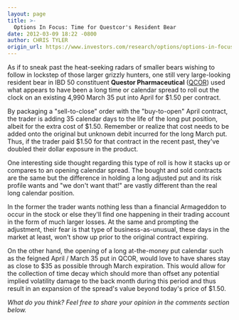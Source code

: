 ```yaml
---
layout: page
title: >-
  Options In Focus: Time for Questcor's Resident Bear
date: 2012-03-09 18:22 -0800
author: CHRIS TYLER
origin_url: https://www.investors.com/research/options/options-in-focus-time-for-questcors-resident-bear/
---
```






As if to sneak past the heat-seeking radars of smaller bears wishing to follow in lockstep of those larger grizzly hunters, one still very large-looking resident bear in IBD 50 constituent **Questor Pharmaceutical** ([QCOR](https://research.investors.com/quote.aspx?symbol=QCOR)) used what appears to have been a long time or calendar spread to roll out the clock on an existing 4,990 March 35 put into April for $1.50 per contract.

  

By packaging a "sell-to-close" order with the "buy-to-open" April contract, the trader is adding 35 calendar days to the life of the long put position, albeit for the extra cost of $1.50. Remember or realize that cost needs to be added onto the original but unknown debit incurred for the long March put. Thus, if the trader paid $1.50 for that contract in the recent past, they've doubled their dollar exposure in the product. 

  

One interesting side thought regarding this type of roll is how it stacks up or compares to an opening calendar spread. The bought and sold contracts are the same but the difference in holding a long adjusted put and its risk profile wants and "we don't want that!" are vastly different than the real long calendar position. 

  

In the former the trader wants nothing less than a financial Armageddon to occur in the stock or else they'll find one happening in their trading account in the form of much larger losses. At the same and prompting the adjustment, their fear is that type of business-as-unusual, these days in the market at least, won't show up prior to the original contract expiring. 

  

On the other hand, the opening of a long at-the-money put calendar such as the feigned April / March 35 put in QCOR, would love to have shares stay as close to $35 as possible through March expiration. This would allow for the collection of time decay which should more than offset any potential implied volatility damage to the back month during this period and thus result in an expansion of the spread's value beyond today's price of $1.50.

  

*What do you think? Feel free to share your opinion in the comments section below.*




